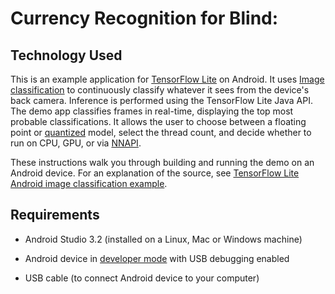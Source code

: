 # Currency Recognition for Blind:

## Technology Used

This is an example application for [TensorFlow Lite](https://tensorflow.org/lite)
on Android. It uses
[Image classification](https://www.tensorflow.org/lite/models/image_classification/overview)
to continuously classify whatever it sees from the device's back camera.
Inference is performed using the TensorFlow Lite Java API. The demo app
classifies frames in real-time, displaying the top most probable
classifications. It allows the user to choose between a floating point or
[quantized](https://www.tensorflow.org/lite/performance/post_training_quantization)
model, select the thread count, and decide whether to run on CPU, GPU, or via
[NNAPI](https://developer.android.com/ndk/guides/neuralnetworks).

These instructions walk you through building and
running the demo on an Android device. For an explanation of the source, see
[TensorFlow Lite Android image classification example](EXPLORE_THE_CODE.md).

<!-- TODO(b/124116863): Add app screenshot. -->


## Requirements

*   Android Studio 3.2 (installed on a Linux, Mac or Windows machine)

*   Android device in
    [developer mode](https://developer.android.com/studio/debug/dev-options)
    with USB debugging enabled

*   USB cable (to connect Android device to your computer)

